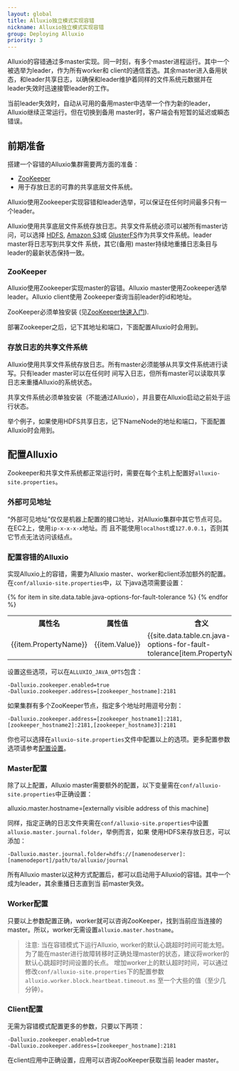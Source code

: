 ```yaml
---
layout: global
title: Alluxio独立模式实现容错
nickname: Alluxio独立模式实现容错
group: Deploying Alluxio
priority: 3
---
```


Alluxio的容错通过多master实现。同一时刻，有多个master进程运行。其中一个被选举为leader，作为所有worker和
client的通信首选。其余master进入备用状态，和leader共享日志，以确保和leader维护着同样的文件系统元数据并在
leader失效时迅速接管leader的工作。

当前leader失效时，自动从可用的备用master中选举一个作为新的leader，Alluxio继续正常运行。但在切换到备用
master时，客户端会有短暂的延迟或瞬态错误。

## 前期准备

搭建一个容错的Alluxio集群需要两方面的准备：

* [ZooKeeper](http://zookeeper.apache.org/)
* 用于存放日志的可靠的共享底层文件系统。

Alluxio使用Zookeeper实现容错和leader选举，可以保证在任何时间最多只有一个leader。

Alluxio使用共享底层文件系统存放日志。共享文件系统必须可以被所有master访问，可以选择
[HDFS](Configuring-Alluxio-with-HDFS.html), [Amazon S3](Configuring-Alluxio-with-S3.html)或
[GlusterFS](Configuring-Alluxio-with-GlusterFS.html)作为共享文件系统。leader master将日志写到共享文件
系统，其它(备用) master持续地重播日志条目与leader的最新状态保持一致。

### ZooKeeper

Alluxio使用Zookeeper实现master的容错。Alluxio master使用Zookeeper选举leader。Alluxio client使用
Zookeeper查询当前leader的id和地址。

ZooKeeper必须单独安装
(见[ZooKeeper快速入门](http://zookeeper.apache.org/doc/r3.4.5/zookeeperStarted.html)).

部署Zookeeper之后，记下其地址和端口，下面配置Alluxio时会用到。

### 存放日志的共享文件系统

Alluxio使用共享文件系统存放日志。所有master必须能够从共享文件系统进行读写。只有leader master可以在任何时
间写入日志，但所有master可以读取共享日志来重播Alluxio的系统状态。

共享文件系统必须单独安装（不能通过Alluxio），并且要在Alluxio启动之前处于运行状态。

举个例子，如果使用HDFS共享日志，记下NameNode的地址和端口，下面配置Alluxio时会用到。

## 配置Alluxio
Zookeeper和共享文件系统都正常运行时，需要在每个主机上配置好`alluxio-site.properties`。

### 外部可见地址

“外部可见地址”仅仅是机器上配置的接口地址，对Alluxio集群中其它节点可见。在EC2上，使用`ip-x-x-x-x`地址。而
且不能使用`localhost`或`127.0.0.1`，否则其它节点无法访问该结点。

### 配置容错的Alluxio

实现Alluxio上的容错，需要为Alluxio master、worker和client添加额外的配置。在`conf/alluxio-site.properties`中，以
下java选项需要设置：

<table class="table">
<tr><th>属性名</th><th>属性值</th><th>含义</th></tr>
{% for item in site.data.table.java-options-for-fault-tolerance %}
<tr>
  <td>{{item.PropertyName}}</td>
  <td>{{item.Value}}</td>
  <td>{{site.data.table.cn.java-options-for-fault-tolerance[item.PropertyName]}}</td>
</tr>
{% endfor %}
</table>

设置这些选项，可以在`ALLUXIO_JAVA_OPTS`包含：

    -Dalluxio.zookeeper.enabled=true
    -Dalluxio.zookeeper.address=[zookeeper_hostname]:2181

如果集群有多个ZooKeeper节点，指定多个地址时用逗号分割：

    -Dalluxio.zookeeper.address=[zookeeper_hostname1]:2181,[zookeeper_hostname2]:2181,[zookeeper_hostname3]:2181

你也可以选择在`alluxio-site.properties`文件中配置以上的选项。更多配置参数选项请参考[配置设置](Configuration-Settings.html)。

### Master配置

除了以上配置，Alluxio master需要额外的配置，以下变量需在`conf/alluxio-site.properties`中正确设置：

   alluxio.master.hostname=[externally visible address of this machine]

同样，指定正确的日志文件夹需在`conf/alluxio-site.properties`中设置`alluxio.master.journal.folder`，举例而言，如果
使用HDFS来存放日志，可以添加：

    -Dalluxio.master.journal.folder=hdfs://[namenodeserver]:[namenodeport]/path/to/alluxio/journal

所有Alluxio master以这种方式配置后，都可以启动用于Alluxio的容错。其中一个成为leader，其余重播日志直到当
前master失效。

### Worker配置

只要以上参数配置正确，worker就可以咨询ZooKeeper，找到当前应当连接的master。所以，worker无需设置`alluxio.master.hostname`。

> 注意: 当在容错模式下运行Alluxio, worker的默认心跳超时时间可能太短。
> 为了能在master进行故障转移时正确处理master的状态，建议将worker的默认心跳超时时间设置的长点。
> 增加worker上的默认超时时间，可以通过修改`conf/alluxio-site.properties`下的配置参数
> `alluxio.worker.block.heartbeat.timeout.ms` 至一个大些的值（至少几分钟）。

### Client配置

无需为容错模式配置更多的参数，只要以下两项：

    -Dalluxio.zookeeper.enabled=true
    -Dalluxio.zookeeper.address=[zookeeper_hostname]:2181

在client应用中正确设置，应用可以咨询ZooKeeper获取当前 leader master。
